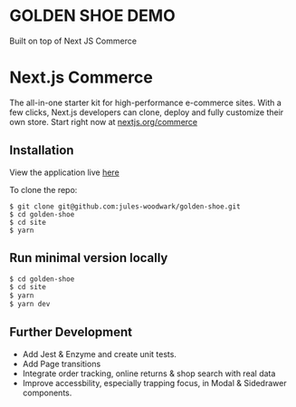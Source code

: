 # GOLDEN SHOE DEMO

Built on top of Next JS Commerce

# Next.js Commerce

The all-in-one starter kit for high-performance e-commerce sites. With a few clicks, Next.js developers can clone, deploy and fully customize their own store.
Start right now at [nextjs.org/commerce](https://nextjs.org/commerce)

## Installation

View the application live [here](https://golden-shoe-one.vercel.app/)

To clone the repo:

    $ git clone git@github.com:jules-woodwark/golden-shoe.git
    $ cd golden-shoe
    $ cd site
    $ yarn

## Run minimal version locally

```bash
$ cd golden-shoe
$ cd site
$ yarn
$ yarn dev
```
## Further Development

- Add Jest & Enzyme and create unit tests.
- Add Page transitions
- Integrate order tracking, online returns & shop search with real data
- Improve accessbility, especially trapping focus, in Modal & Sidedrawer components.

